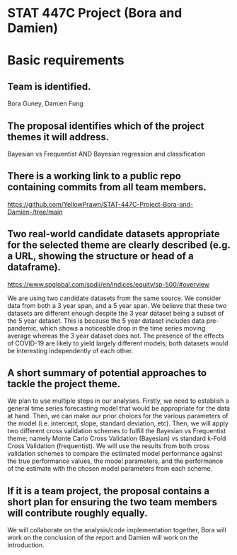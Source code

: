 # STAT 447C Project (Bora and Damien)

# Basic requirements

## Team is identified.
Bora Guney, Damien Fung

## The proposal identifies which of the project themes it will address.
Bayesian vs Frequentist AND Bayesian regression and classification

## There is a working link to a public repo containing commits from all team members.
https://github.com/YellowPrawn/STAT-447C-Project-Bora-and-Damien-/tree/main

## Two real-world candidate datasets appropriate for the selected theme are clearly described (e.g. a URL, showing the structure or head of a dataframe).
https://www.spglobal.com/spdji/en/indices/equity/sp-500/#overview

We are using two candidate datasets from the same source. We consider data from both a 3 year span, and a 5 year span. We believe that these two datasets are different enough despite the 3 year dataset being a subset of the 5 year dataset. This is because the 5 year dataset includes data pre-pandemic, which shows a noticeable drop in the time series moving average whereas the 3 year dataset does not. The presence of the effects of COVID-19 are likely to yield largely different models; both datasets would be interesting independently of each other.

## A short summary of potential approaches to tackle the project theme.
We plan to use multiple steps in our analyses. Firstly, we need to establish a general time series forecasting model that would be appropriate for the data at hand. Then, we can make our prior choices for the various parameters of the model (i.e. intercept, slope, standard deviation, etc). Then, we will apply two different cross validation schemes to fulfill the Bayesian vs Frequentist theme; namely Monte Carlo Cross Validation (Bayesian) vs standard k-Fold Cross Validation (frequentist). We will use the results from both cross validation schemes to compare the estimated model performance against the true performance values, the model parameters, and the performance of the estimate with the chosen model parameters from each scheme.


## If it is a team project, the proposal contains a short plan for ensuring the two team members will contribute roughly equally.
We will collaborate on the analysis/code implementation together, Bora will work on the conclusion of the report and Damien will work on the introduction.
